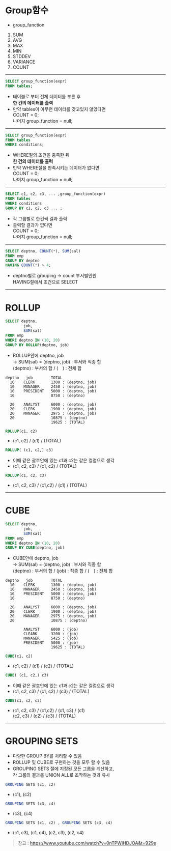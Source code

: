 # Group함수

- group_fanction
1. SUM
2. AVG
3. MAX
4. MIN
5. STDDEV
6. VARIANCE
7. COUNT

---
```sql
SELECT group_function(expr)
FROM tables;
```
- 테이블로 부터 전체 데이터를 부른 후  
__한 건의 데이터를 출력__
- 만약 tables이 아무런 데이터를 갖고있지 않았다면  
COUNT = 0;  
나머지 group_function = null;

---
```sql
SELECT group_function(expr)
FROM tables
WHERE conditions;
```
- WHERE절의 조건을 충족한 뒤  
__한 건의 데이터를 출력__
- 만약 WHERE절을 만족시키는 데이터가 없다면  
COUNT = 0;  
나머지 group_function = null;

---
```sql
SELECT c1, c2, c3, ... ,group_function(expr)
FROM tables
WHERE conditions
GROUP BY c1, c2, c3 ... ;
```
- 각 그룹별로 한건씩 결과 출력
- 출력할 결과가 없다면  
COUNT = 0;  
나머지 group_function = null;

---
```sql
SELECT deptno, COUNT(*), SUM(sal)
FROM emp
GROUP BY deptno
HAVING COUNT(*) > 4;
```
- deptno별로 grouping -> count 부서별인원  
HAVING절에서 조건으로 SELECT

---
# ROLLUP
```sql
SELECT deptno,
        job,
        SUM(sal)
FROM emp
WHERE deptno IN (10, 20)
GROUP BY ROLLUP(deptno, job)
```
- ROLLUP안에 deptno, job  
-> SUM(sal) = (deptno, job) : 부서와 직종 합  
(deptno) : 부서의 합 / (　) : 전체 합
```
deptno   job        TOTAL
  10    CLERK       1300 : (deptno, job)
  10    MANAGER     2450 : (deptno, job)
  10    PRESIDENT   5000 : (deptno, job)
  10                8750 : (deptno)

  20    ANALYST     6000 : (deptno, job)
  20    CLERK       1900 : (deptno, job)
  20    MANAGER     2975 : (deptno, job)
  20                10875 : (deptno)
                    19625 : (TOTAL)
```
```sql
ROLLUP(c1, c2)
```
- (c1, c2) / (c1) / (TOTAL)
```sql
ROLLUP( (c1, c2,) c3)
```
- 이때 같은 괄호안에 있는 c1과 c2는 같은 컬럼으로 생각
- (c1, c2, c3) / (c1, c2) / (TOTAL)

```sql
ROLLUP(c1, c2, c3)
```
- (c1, c2, c3) / (c1,c2) / (c1) / (TOTAL)

---
# CUBE
```sql
SELECT deptno,
        job,
        SUM(sal)
FROM emp
WHERE deptno IN (10, 20)
GROUP BY CUBE(deptno, job)
```
- CUBE안에 deptno, job  
-> SUM(sal) = (deptno, job) : 부서와 직종 합  
(deptno) : 부서의 합 / (job) : 직종 합 / (　) : 전체 합
```
deptno   job        TOTAL
  10    CLERK       1300 : (deptno, job)
  10    MANAGER     2450 : (deptno, job)
  10    PRESIDENT   5000 : (deptno, job)
  10                8750 : (deptno)

  20    ANALYST     6000 : (deptno, job)
  20    CLERK       1900 : (deptno, job)
  20    MANAGER     2975 : (deptno, job)
  20                10875 : (deptno)

        ANALYST     6000 : (job)
        CLEARK      3200 : (job)
        MANAGER     5425 : (job)
        PRESIDENT   5000 : (job)
                    19625 : (TOTAL)
```
```sql
CUBE(c1, c2)
```
- (c1, c2) / (c1) / (c2) / (TOTAL)
```sql
CUBE( (c1, c2,) c3)
```
- 이때 같은 괄호안에 있는 c1과 c2는 같은 컬럼으로 생각
- (c1, c2, c3) / (c1, c2) / (c3) / (TOTAL)

```sql
CUBE(c1, c2, c3)
```
- (c1, c2, c3) / (c1,c2) / (c1, c3) / (c1)  
(c2, c3) / (c2) / (c3) / (TOTAL)

---
# GROUPING SETS
- 다양한 GROUP BY를 처리할 수 있음
- ROLLUP 및 CUBE로 구현하는 것을 모두 할 수 있음
- GROUPING SETS 절에 지정된 모든 그룹을 계산하고,  
각 그룹의 결과를 UNION ALL로 조작하는 것과 유사

```sql
GROUPING SETS (c1, c2)
```
- (c1), (c2)
```sql
GROUPING SETS (c3, c4)
```
- (c3), (c4) 

```sql
GROUPING SETS (c1, c2) , GROUPING SETS (c3, c4)
```
- (c1, c3), (c1, c4), (c2, c3), (c2, c4) 

> 참고 : https://www.youtube.com/watch?v=0nTPWiHDJOA&t=929s
